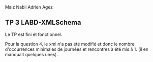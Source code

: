 Maiz Nabil
Adrien Agez

## TP 3 LABD-XMLSchema

Le TP est fini et fonctionnel.

Pour la question 4, le xml n'a pas été modifié et donc le nombre d'occurrences minimales de journées et rencontres à été mis à 1.
(il en manquait quelques unes).
